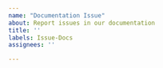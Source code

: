 ```yaml
---
name: "Documentation Issue"
about: Report issues in our documentation
title: ''
labels: Issue-Docs
assignees: ''

---
```


<!-- Briefly describe which document needs to be corrected and why. -->